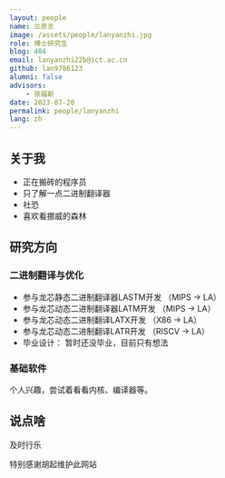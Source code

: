 ```yaml
---
layout: people
name: 兰彦志
image: /assets/people/lanyanzhi.jpg
role: 博士研究生
blog: 404
email: lanyanzhi22b@ict.ac.cn
github: lan9786123
alumni: false
advisors:
    - 张福新
date: 2023-07-20
permalink: people/lanyanzhi
lang: zh
---
```


## 关于我

- 正在搬砖的程序员
- 只了解一点二进制翻译器
- 社恐
- 喜欢看挪威的森林

## 研究方向

### 二进制翻译与优化

- 参与龙芯静态二进制翻译器LASTM开发 （MIPS -> LA）
- 参与龙芯动态二进制翻译器LATM开发 （MIPS -> LA）
- 参与龙芯动态二进制翻译LATX开发 （X86 -> LA）
- 参与龙芯动态二进制翻译LATR开发 （RISCV -> LA）
- 毕业设计： 暂时还没毕业，目前只有想法

### 基础软件

个人兴趣，尝试着看看内核、编译器等。

## 说点啥

及时行乐

特别感谢胡起维护此网站
